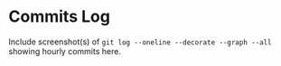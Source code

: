 # Commits Log

Include screenshot(s) of `git log --oneline --decorate --graph --all` showing hourly commits here.
